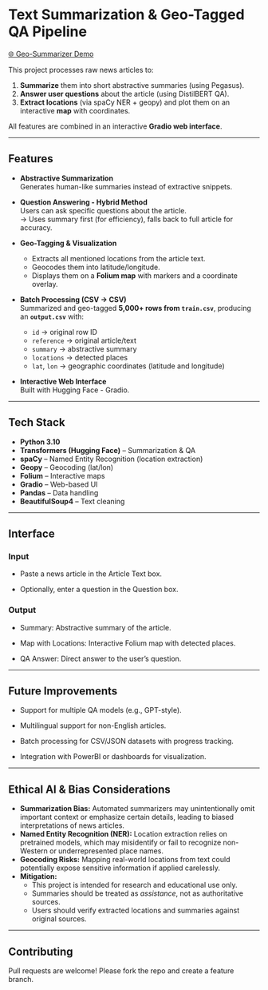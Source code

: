# Text Summarization & Geo-Tagged QA Pipeline

[🌐 Geo-Summarizer Demo](https://huggingface.co/spaces/varshakaturu/geo-summarizer)


This project processes raw news articles to:
1. **Summarize** them into short abstractive summaries (using Pegasus).
2. **Answer user questions** about the article (using DistilBERT QA).
3. **Extract locations** (via spaCy NER + geopy) and plot them on an interactive **map** with coordinates.

All features are combined in an interactive **Gradio web interface**.

---

## Features

- **Abstractive Summarization**  
  Generates human-like summaries instead of extractive snippets.

- **Question Answering - Hybrid Method**  
  Users can ask specific questions about the article.  
  → Uses summary first (for efficiency), falls back to full article for accuracy.

- **Geo-Tagging & Visualization**  
  - Extracts all mentioned locations from the article text.  
  - Geocodes them into latitude/longitude.  
  - Displays them on a **Folium map** with markers and a coordinate overlay.
 
- **Batch Processing (CSV → CSV)**  
  Summarized and geo-tagged **5,000+ rows from `train.csv`**, producing an **`output.csv`** with:
  - `id` → original row ID
  - `reference` → original article/text
  - `summary` → abstractive summary  
  - `locations` → detected places  
  - `lat`, `lon` → geographic coordinates (latitude and longitude)

- **Interactive Web Interface**  
  Built with Hugging Face - Gradio.

---

## Tech Stack
- **Python 3.10**  
- **Transformers (Hugging Face)** – Summarization & QA  
- **spaCy** – Named Entity Recognition (location extraction)  
- **Geopy** – Geocoding (lat/lon)  
- **Folium** – Interactive maps  
- **Gradio** – Web-based UI  
- **Pandas** – Data handling  
- **BeautifulSoup4** – Text cleaning  


---
## Interface

### Input

- Paste a news article in the Article Text box.

- Optionally, enter a question in the Question box.

### Output

- Summary: Abstractive summary of the article.

- Map with Locations: Interactive Folium map with detected places.

- QA Answer: Direct answer to the user’s question.

---

## Future Improvements

- Support for multiple QA models (e.g., GPT-style).

- Multilingual support for non-English articles.

- Batch processing for CSV/JSON datasets with progress tracking.

- Integration with PowerBI or dashboards for visualization.

---

## Ethical AI & Bias Considerations
- **Summarization Bias:** Automated summarizers may unintentionally omit important context or emphasize certain details, leading to biased interpretations of news articles.  
- **Named Entity Recognition (NER):** Location extraction relies on pretrained models, which may misidentify or fail to recognize non-Western or underrepresented place names.  
- **Geocoding Risks:** Mapping real-world locations from text could potentially expose sensitive information if applied carelessly.  
- **Mitigation:**  
  - This project is intended for research and educational use only.  
  - Summaries should be treated as *assistance*, not as authoritative sources.  
  - Users should verify extracted locations and summaries against original sources.  


---

## Contributing

Pull requests are welcome! Please fork the repo and create a feature branch.




